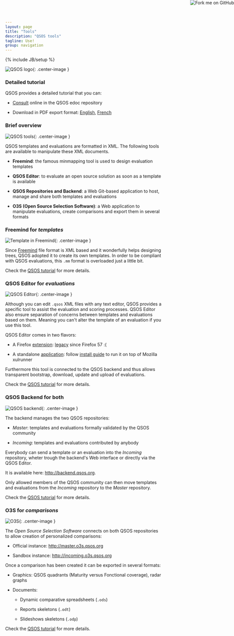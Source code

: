 ```yaml
---
layout: page
title: "Tools"
description: "QSOS tools"
tagline: Use!
group: navigation
---
```

{% include JB/setup %}

![QSOS logo](https://raw.github.com/drakkr/QSOS/master/Docs/fr/Images/QSOS-small.png){: .center-image }

<a href="https://github.com/drakkr/QSOS/"><img style="position: absolute; top: 0; right: 0; border: 0;" src="https://s3.amazonaws.com/github/ribbons/forkme_right_gray_6d6d6d.png" alt="Fork me on GitHub"></a>

### Detailed tutorial

QSOS provides a detailed tutorial that you can:

* [Consult](http://edoc.qsos.org) online in the QSOS edoc repository

* Download in PDF export format: [English](http://dist.qsos.org/qsos-tutorial-2.0_en.pdf), [French](http://dist.qsos.org/qsos-tutorial-2.0_fr.pdf)

### Brief overview

![QSOS tools](https://raw.githubusercontent.com/drakkr/QSOS/master/Docs/en/Images/tools.png){: .center-image }

QSOS templates and evaluations are formatted in XML. The following tools are available to manipulate these XML documents.

* __Freemind__: the famous minmapping tool is used to design evaluation templates

* __QSOS Editor__: to evaluate an open source solution as soon as a template is available

* __QSOS Repositories and Backend__: a Web Git-based application to host, manage and share both templates and evaluations

* __O3S (Open Source Selection Software)__: a Web application to manipulate evaluations, create comparisons and export them in several formats

### Freemind for _templates_

![Template in Freemind](https://raw.githubusercontent.com/drakkr/QSOS/master/Docs/fr/Images/template-name_fr.png){: .center-image }

Since [Freemind](http://freemind.sourceforge.net/) file format is XML based and it wonderfully helps designing trees, QSOS adopted it to create its own templates. In order to be compliant with QSOS evaluations, this `.mm` format is overloaded just a little bit.

Check the [QSOS tutorial](http://dist.qsos.org/qsos-tutorial-2.0_en.pdf) for more details.

### QSOS Editor for _evaluations_

![QSOS Editor](https://raw.githubusercontent.com/drakkr/QSOS/master/Docs/fr/Images/xuleditor-tab-criteria_fr.png){: .center-image }

Although you can edit `.qsos` XML files with any text editor, QSOS provides a specific tool to assist the evaluation and scoring processes. QSOS Editor also ensure separation of concerns between templates and evaluations based on them. Meaning you can't alter the template of an evaluation if you use this tool.

QSOS Editor comes in two flavors:

* A Firefox [extension](http://dist.qsos.org/xuleditor-firefox-2.0.xpi): [legacy](https://support.mozilla.org/en-US/kb/frequently-asked-questions-firefox-addon) since Firefox 57 :(

* A standalone [application](http://dist.qsos.org/xuleditor-application-2.0.zip): follow [install guide](http://dist.qsos.org/qsos-install-2.0_en.pdf) to run it on top of Mozilla xulrunner

Furthermore this tool is connected to the QSOS backend and thus allows transparent bootstrap, download, update and upload of evaluations. 

Check the [QSOS tutorial](http://dist.qsos.org/qsos-tutorial-2.0_en.pdf) for more details.

### QSOS Backend for both

![QSOS backend](https://raw.githubusercontent.com/drakkr/QSOS/master/Docs/fr/Images/o3s-timeline_fr.png){: .center-image }

The backend manages the two QSOS repositories:

* _Master_: templates and evaluations formally validated by the QSOS community

* _Incoming_: templates and evaluations contributed by anybody

Everybody can send a template or an evaluation into the _Incoming_ repository, wheter trough the backend's Web interface or directly  via the QSOS Editor.

It is available here: <http://backend.qsos.org>.

Only allowed members of the QSOS community can then move templates and evaluations from the _Incoming_ repository to the _Master_ repository.

Check the [QSOS tutorial](http://dist.qsos.org/qsos-tutorial-2.0_en.pdf) for more details.

### O3S for _comparisons_ 

![O3S](https://raw.githubusercontent.com/drakkr/QSOS/master/Docs/fr/Images/o3s-comparison-table_fr.png){: .center-image }

The _Open Source Selection Software_ connects on both QSOS repositories to allow creation of personalized comparisons:

* Official instance: <http://master.o3s.qsos.org>

* Sandbox instance: <http://incoming.o3s.qsos.org>

Once a comparison has been created it can be exported in several formats:

* Graphics: QSOS quadrants (Maturity versus Fonctional coverage), radar graphs

* Documents: 

    * Dynamic comparative spreadsheets (`.ods`)

    * Reports skeletons (`.odt`)

    * Slideshows skeletons (`.odp`)

Check the [QSOS tutorial](http://dist.qsos.org/qsos-tutorial-2.0_en.pdf) for more details.
